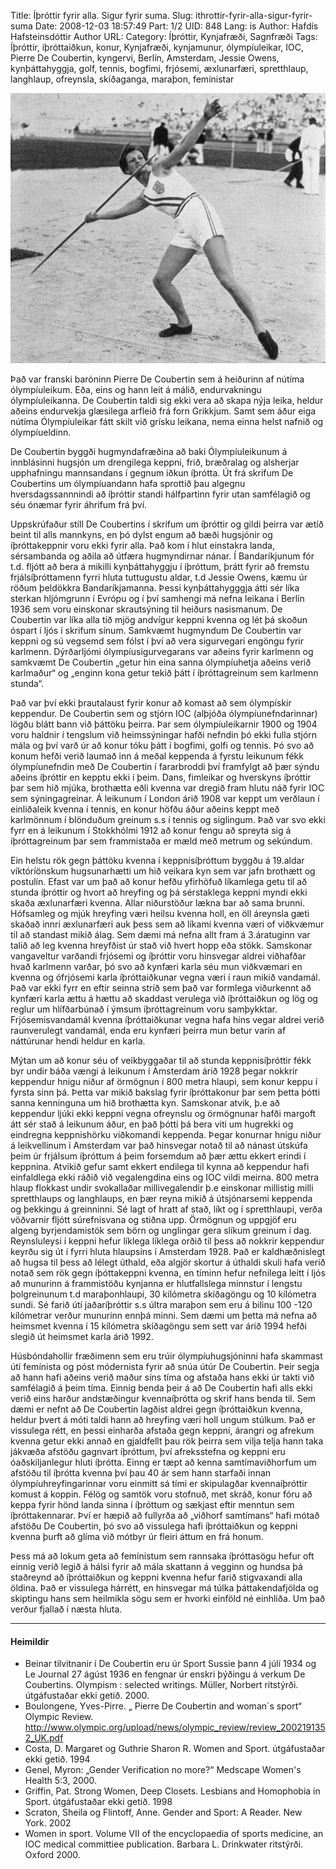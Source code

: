 Title: Íþróttir fyrir alla. Sigur fyrir suma.
Slug: ithrottir-fyrir-alla-sigur-fyrir-suma
Date: 2008-12-03 18:57:49
Part: 1/2
UID: 848
Lang: is
Author: Hafdís Hafsteinsdóttir
Author URL: 
Category: Íþróttir, Kynjafræði, Sagnfræði
Tags: Íþróttir, íþróttaiðkun, konur, Kynjafræði, kynjamunur, ólympíuleikar, IOC, Pierre De Coubertin, kyngervi, Berlín, Amsterdam, Jessie Owens, kynþáttahyggja, golf, tennis, bogfimi, frjósemi, æxlunarfæri, spretthlaup, langhlaup, ofreynsla, skíðaganga, maraþon, femínistar

![didrikson_olympics_a21](didrikson_olympics_a21.jpg) 

Það var franski baróninn Pierre De Coubertin sem á heiðurinn af nútíma ólympíuleikum. Eða, eins og hann leit á málið, endurvakningu ólympíuleikanna. De Coubertin taldi sig ekki vera að skapa nýja leika, heldur aðeins endurvekja glæsilega arfleið frá forn Grikkjum. Samt sem áður eiga nútíma Ólympíuleikar fátt skilt við grísku leikana, nema einna helst nafnið og ólympíueldinn. 

De Coubertin byggði hugmyndafræðina að baki Ólympíuleikunum  á innblásinni hugsjón um drengilega keppni, frið, bræðralag og alsherjar upphafningu mannsandans í gegnum iðkun íþrótta. Út frá skrifum De Coubertins um ólympíuandann hafa sprottið þau algegnu hversdagssannnindi að íþróttir standi hálfpartinn fyrir utan samfélagið og séu ónæmar fyrir áhrifum frá því. 

Uppskrúfaður stíll De Coubertins í skrifum um íþróttir og gildi þeirra var ætíð beint til alls mannkyns, en þó dylst engum að bæði hugsjónir og íþróttakeppnir voru ekki fyrir alla.  Það kom  í hlut einstakra landa, sérsambanda og aðila að útfæra hugmyndirnar nánar.  Í  Bandaríkjunum fór t.d. fljótt að bera á mikilli kynþáttahyggju í íþróttum, þrátt fyrir að fremstu frjálsíþróttamenn fyrri hluta tuttugustu aldar, t.d Jessie Owens, kæmu úr röðum þeldökkra Bandaríkjamanna. Þessi kynþáttahygggja átti sér líka sterkan hljómgrunn í Evrópu og í því samhengi má nefna leikana í Berlín 1936 sem voru einskonar skrautsýning til heiðurs nasismanum. De Coubertin var líka alla tíð mjög andvígur keppni kvenna og lét þá skoðun óspart í ljós í skrifum sínum. Samkvæmt hugmyndum De Coubertin var keppni og sú vegsemd sem fólst í því að vera sigurvegari engöngu fyrir karlmenn. Dýrðarljómi ólympíusigurvegarans var aðeins fyrir karlmenn og samkvæmt De Coubertin „getur hin eina sanna ólympíuhetja aðeins verið karlmaður“ og „enginn kona getur tekið þátt í íþróttagreinum sem karlmenn stunda“.

Það var því ekki þrautalaust fyrir konur að komast að sem ólympískir keppendur. De Coubertin sem og stjórn IOC (alþjóða ólympíunefndarinnar) lögðu blátt bann við þáttöku þeirra. Þar sem ólympíuleikarnir 1900 og 1904 voru haldnir í tengslum við heimssýningar hafði nefndin þó ekki fulla stjórn mála og því varð úr að konur tóku þátt í bogfimi, golfi og tennis. Þó svo að konum hefði verið laumað inn á meðal keppenda á fyrstu leikunum fékk ólympíunefndin með De Coubertin í fararbroddi því framfylgt að þær sýndu aðeins íþróttir en kepptu ekki í þeim. Dans, fimleikar og hverskyns íþróttir þar sem hið mjúka, brothætta eðli kvenna var dregið fram hlutu náð fyrir IOC sem sýningagreinar. Á leikunum í London árið 1908 var keppt um verðlaun  í einliðaleik kvenna í tennis, en konur höfðu áður aðeins keppt með karlmönnum í blönduðum greinum s.s í tennis og siglingum.  Það var svo  ekki fyrr en á leikunum í Stokkhólmi 1912 að konur fengu að spreyta sig á  íþróttagreinum þar sem frammistaða er mæld með metrum og sekúndum. 

Ein helstu rök gegn þáttöku kvenna í keppnisíþróttum byggðu á 19.aldar víktóríönskum hugsunarhætti um hið veikara kyn sem var jafn brothætt og postulín. Efast var um það að konur hefðu yfirhöfuð líkamlega getu til að stunda íþróttir og hvort að hreyfing og þá sérstaklega keppni myndi ekki skaða æxlunarfæri kvenna. Allar niðurstöður lækna bar að sama brunni. Hófsamleg og mjúk hreyfing væri heilsu kvenna holl, en öll áreynsla gæti skaðað innri æxlunarfæri auk þess sem að líkami kvenna væri of viðkvæmur til að standast mikið álag. Sem dæmi má nefna allt fram á 3.áratuginn var talið að leg kvenna hreyfðist  úr stað við hvert hopp eða stökk. Samskonar vangaveltur varðandi frjósemi og íþróttir voru hinsvegar aldrei viðhafðar hvað karlmenn varðar, þó svo að kynfæri karla séu mun viðkvæmari  en kvenna og ófrjósemi karla íþróttaiðkunar vegna væri í raun mikið vandamál. Það var ekki fyrr en eftir seinna stríð sem það var formlega viðurkennt að kynfæri karla ættu á hættu að skaddast verulega við íþróttaiðkun  og lög og reglur um hlífðarbúnað í ýmsum íþróttagreinum voru samþykktar. Frjósemisvandamál kvenna  íþróttaiðkunar vegna hafa hins vegar aldrei verið raunverulegt vandamál, enda eru kynfæri þeirra mun betur varin af náttúrunar hendi heldur en karla.

Mýtan um að konur séu of veikbyggaðar til að stunda keppnisíþróttir fékk byr undir báða vængi á leikunum í Amsterdam árið 1928 þegar nokkrir keppendur hnigu niður af örmögnun í 800 metra hlaupi, sem konur keppu í fyrsta sinn þá. Þetta var mikið bakslag fyrir íþróttakonur þar sem þetta þótti sanna kenninguna um hið brothætta kyn. Samskonar atvik, þ.e að keppendur ljúki ekki keppni vegna ofreynslu og örmögnunar hafði margoft átt sér stað á leikunum áður, en það þótti þá bera viti um hugrekki og eindregna keppnishörku viðkomandi keppenda. Þegar konurnar hnigu niður á leikvellinum í Amsterdam var það hinsvegar notað til að nánast útskúfa þeim úr frjálsum íþróttum á þeim forsemdum að þær ættu ekkert erindi í keppnina.  Atvikið gefur samt ekkert endilega til kynna að keppendur hafi einfaldlega ekki ráðið við vegalengdina eins og IOC vildi meirna. 800 metra hlaup flokkast undir svokallaðar millivegalendir þ.e einskonar millistig milli spretthlaups og langhlaups, en þær reyna mikið á útsjónarsemi keppenda og þekkingu á greinninni. Sé lagt of hratt af stað, líkt og í spretthlaupi, verða vöðvarnir fljótt súrefnisvana og stiðna upp. Örmögnun og uppgjöf eru algeng byrjendamistök sem börn og unglingar gera slíkum greinum í dag. Reynsluleysi í keppni hefur líklega líklega orðið til þess að nokkrir keppendur keyrðu sig út í fyrri hluta hlaupsins í Amsterdam 1928. Það er kaldhæðnislegt að hugsa til þess að lélegt úthald, eða algjör skortur á úthaldi skuli hafa verið notað sem rök gegn íþóttakeppni kvenna, en tíminn hefur nefnilega leitt í ljós að munurinn á frammistöðu kynjanna er hlutfallslega minnstur í lengstu þolgreinunum t.d maraþonhlaupi, 30 kílómetra skíðagöngu og 10 kílómetra sundi. Sé farið útí jaðaríþróttir s.s últra maraþon sem eru á bilinu 100 -120 kílómetrar verður munurinn ennþá minni. Sem dæmi um þetta má nefna að heimsmet kvenna í 15 kílómetra skíðagöngu sem sett var árið 1994 hefði slegið út heimsmet karla árið 1992. 

Húsbóndahollir fræðimenn sem eru trúir ólympíuhugsjóninni hafa skammast útí femínista og póst módernista fyrir að snúa útúr De Coubertin. Þeir segja að hann hafi aðeins verið maður síns tíma og afstaða hans ekki úr takti við samfélagið á þeim tíma. Einnig benda þeir á að De Coubertin hafi alls ekki verið eins harður andstæðingur kvennaíþrótta og skrif hans benda til. Sem dæmi er nefnt að De Coubertin lagðist aldrei gegn íþróttaiðkun kvenna, heldur þvert á móti taldi hann að hreyfing væri holl ungum stúlkum.  Það er vissulega rétt, en þessi einharða afstaða gegn keppni, árangri og afrekum kvenna getur ekki annað en gjaldfellt þau rök þeirra sem vilja telja hann taka jákvæða afstöðu gagnvart íþróttum, því afreksstefna og keppni eru óaðskiljanlegur hluti íþrótta. Einng er tæpt að kenna samtímaviðhorfum um afstöðu til íþrótta kvenna því þau 40 ár sem hann starfaði innan ólympíuhreyfingarinnar voru einmitt sá tími er skipulagðar kvennaíþróttir komust á koppin. Félög og samtök voru stofnuð, met skráð, konur fóru að keppa fyrir hönd landa sinna í íþróttum og sækjast eftir menntun sem íþróttakennarar. Því er hæpið að fullyrða að „viðhorf samtímans“ hafi mótað afstöðu De Coubertin, þó svo að vissulega hafi íþróttaiðkun og keppni kvenna þurft að glíma við mótbyr úr fleiri áttum en frá honum. 

Þess má að lokum geta að femínistum sem rannsaka íþróttasögu hefur oft einnig verið legið á hálsi fyrir að mála skattann á vegginn og hundsa þá staðreynd að íþróttaiðkun og keppni kvenna hefur farið stigvaxandi alla öldina. Það er vissulega hárrétt, en hinsvegar má túlka þáttakendafjölda og skiptingu hans sem heilmikla sögu sem er hvorki einföld né einhliða. Um það verður fjallað í næsta hluta. 

---

#### Heimildir

* Beinar tilvitnanir í De Coubertin eru úr Sport Sussie þann 4 júlí 1934 og Le Journal  27 ágúst 1936 en fengnar úr enskri þýðingu á verkum De Coubertins.  Olympism : selected writings. Müller, Norbert ritstýrði. útgáfustaðar ekki getið. 2000. 
* Boulongene, Yves-Pirre. „ Pierre De Coubertin and woman´s sport“ Olympic Review. http://www.olympic.org/upload/news/olympic_review/review_2002191352_UK.pdf
* Costa, D. Margaret og Guthrie Sharon R. Women and Sport. útgáfustaðar ekki getið. 1994
* Genel, Myron: „Gender Verification no more?“  Medscape Women's Health 5:3, 2000. 
* Griffin, Pat. Strong Women, Deep Closets. Lesbians and Homophobia in Sport. útgáfustaðar ekki getið. 1998
* Scraton, Sheila og Flintoff, Anne. Gender and Sport: A Reader. New York. 2002
* Women in sport. Volume VII of the encyclopaedia of sports medicine, an IOC medical committiee publication. Barbara L. Drinkwater ritstýrði. Oxford 2000.

